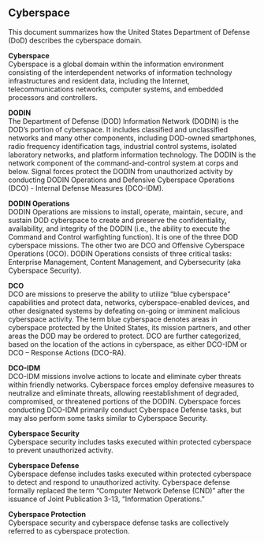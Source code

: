 ## Cyberspace
This document summarizes how the United States Department of Defense (DoD) describes the cyberspace domain. 

**Cyberspace**  
Cyberspace is a global domain within the information environment consisting of the interdependent networks of information technology infrastructures and resident data, including the Internet, telecommunications networks, computer systems, and embedded processors and controllers. 

**DODIN**  
The Department of Defense (DOD) Information Network (DODIN) is the DOD’s portion of cyberspace. It includes classified and unclassified networks and many other components, including DOD-owned smartphones, radio frequency identification tags, industrial control systems, isolated laboratory networks, and platform information technology. The DODIN is the network component of the command-and-control system at corps and below. Signal forces protect the DODIN from unauthorized activity by conducting DODIN Operations and Defensive Cyberspace Operations (DCO) - Internal Defense Measures (DCO-IDM).

**DODIN Operations**  
DODIN Operations are missions to install, operate, maintain, secure, and sustain DOD cyberspace to create and preserve the confidentiality, availability, and integrity of the DODIN (i.e., the ability to execute the Command and Control warfighting function). It is one of the three DOD cyberspace missions. The other two are DCO and Offensive Cyberspace Operations (OCO). DODIN Operations consists of three critical tasks: Enterprise Management, Content Management, and Cybersecurity (aka Cyberspace Security).

**DCO**  
DCO are missions to preserve the ability to utilize “blue cyberspace” capabilities and protect data, networks, cyberspace-enabled devices, and other designated systems by defeating on-going or imminent malicious cyberspace activity. The term blue cyberspace denotes areas in cyberspace protected by the United States, its mission partners, and other areas the DOD may be ordered to protect. DCO are further categorized, based on the location of the actions in cyberspace, as either DCO-IDM or DCO – Response Actions (DCO-RA). 

**DCO-IDM**  
DCO-IDM missions involve actions to locate and eliminate cyber threats within friendly networks. Cyberspace forces employ defensive measures to neutralize and eliminate threats, allowing reestablishment of degraded, compromised, or threatened portions of the DODIN. Cyberspace forces conducting DCO-IDM primarily conduct Cyberspace Defense tasks, but may also perform some tasks similar to Cyberspace Security.

**Cyberspace Security**  
Cyberspace security includes tasks executed within protected cyberspace to prevent unauthorized activity.  

**Cyberspace Defense**  
Cyberspace defense includes tasks executed within protected cyberspace to detect and respond to unauthorized activity. Cyberspace defense formally replaced the term “Computer Network Defense (CND)” after the issuance of Joint Publication 3-13, “Information Operations.”  

**Cyberspace Protection**  
Cyberspace security and cyberspace defense tasks are collectively referred to as cyberspace protection. 
